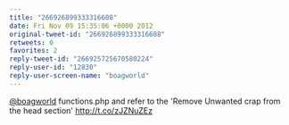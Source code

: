 ```yaml
---
title: "266926899333316608"
date: Fri Nov 09 15:35:06 +0000 2012
original-tweet-id: "266926899333316608"
retweets: 0
favorites: 2
reply-tweet-id: "266925725670580224"
reply-user-id: "12830"
reply-user-screen-name: "boagworld"
---
```

<a href="https://twitter.com/boagworld">@boagworld</a> functions.php and refer to the 'Remove Unwanted crap from the head section' http://t.co/zJZNuZEz

